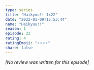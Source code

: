 ```yaml
---
type: series
title: "Haikyuu!! 1x22"
date: "2022-01-09T15:53:44"
name: "Haikyuu!!"
season: 1
episode: 22
rating: 4
ratingEmoji: "⭐️⭐️⭐️⭐️"
share: false
---
```


_[No review was written for this episode]_
